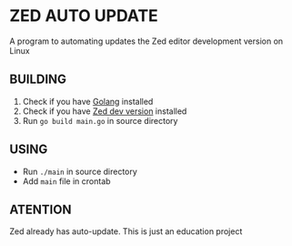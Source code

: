 # ZED AUTO UPDATE
A program to automating updates the Zed editor development version on Linux
## BUILDING
1. Check if you have [Golang](https://go.dev/) installed
2. Check if you have [Zed dev version](https://zed.dev/download) installed
3. Run `go build main.go` in source directory
## USING
- Run `./main` in source directory
- Add `main` file in crontab
## ATENTION
Zed already has auto-update. This is just an education project
